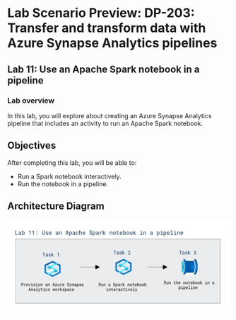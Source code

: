 # Lab Scenario Preview: DP-203: Transfer and transform data with Azure Synapse Analytics pipelines


## Lab 11: Use an Apache Spark notebook in a pipeline

### Lab overview

In this lab, you will explore about creating an Azure Synapse Analytics pipeline that includes an activity to run an Apache Spark notebook.


## Objectives
  
After completing this lab, you will be able to:

- Run a Spark notebook interactively.
- Run the notebook in a pipeline.

## Architecture Diagram


   ![Azure portal with a cloud shell pane](./media/lab11.png)


